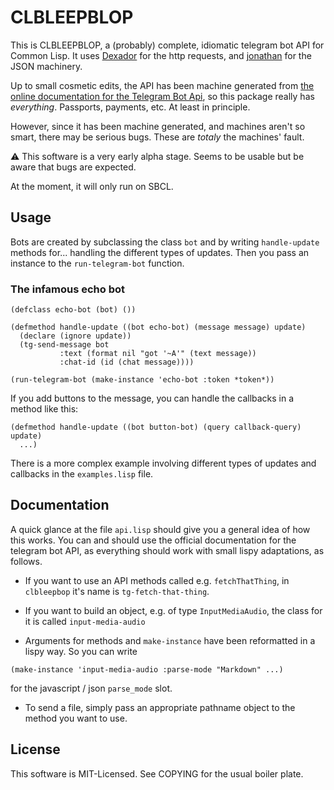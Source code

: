 # CLBLEEPBLOP

This is CLBLEEPBLOP, a (probably) complete, idiomatic telegram bot API
for Common Lisp. It uses [Dexador](https://github.com/fukamachi/dexador) for the http requests, and [jonathan](https://github.com/Rudolph-Miller/jonathan)
for the JSON machinery.

Up to small cosmetic edits, the API has been machine generated from
[the online documentation for the Telegram Bot
Api](https://core.telegram.org/bots/api), so this package really has
*everything*. Passports, payments, etc. At least in principle.

However, since it has been machine generated, and machines aren't so
smart, there may be serious bugs. These are *totaly* the machines'
fault.

:warning: This software is a very early alpha stage. Seems to be usable but be aware that bugs are expected.

At the moment, it will only run on SBCL.

## Usage

Bots are created by subclassing the class `bot` and by writing
`handle-update` methods for... handling the different types of
updates. Then you pass an instance to the `run-telegram-bot` function.

### The infamous echo bot

```common-lisp
(defclass echo-bot (bot) ())

(defmethod handle-update ((bot echo-bot) (message message) update)
  (declare (ignore update))
  (tg-send-message bot
		   :text (format nil "got '~A'" (text message))
		   :chat-id (id (chat message))))

(run-telegram-bot (make-instance 'echo-bot :token *token*))
```

If you add buttons to the message, you can handle the callbacks in a method like this:

```common-lisp
(defmethod handle-update ((bot button-bot) (query callback-query) update)
  ...)
```
There is a more complex example involving different types of updates
and callbacks in the `examples.lisp` file.

## Documentation

A quick glance at the file `api.lisp` should give you a general idea
of how this works. You can and should use the official documentation
for the telegram bot API, as everything should work with small lispy
adaptations, as follows.

* If you want to use an API methods called e.g. `fetchThatThing`, in
  `clbleepbop` it's name is `tg-fetch-that-thing`.

* If you want to build an object, e.g. of type `InputMediaAudio`, the
  class for it is called `input-media-audio`

* Arguments for methods and `make-instance` have been reformatted in a lispy way. So you can write

```common-lisp
(make-instance 'input-media-audio :parse-mode "Markdown" ...)

```

  for the javascript / json `parse_mode` slot.

* To send a file, simply pass an appropriate pathname object to the
  method you want to use.

## License

This software is MIT-Licensed. See COPYING for the usual boiler plate.
